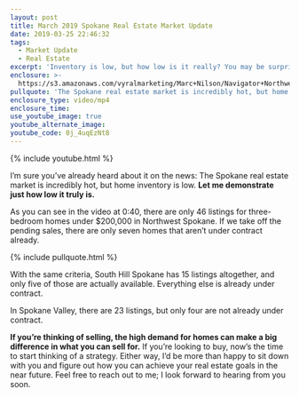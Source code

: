 ```yaml
---
layout: post
title: March 2019 Spokane Real Estate Market Update
date: 2019-03-25 22:46:32
tags:
  - Market Update
  - Real Estate
excerpt: 'Inventory is low, but how low is it really? You may be surprised.'
enclosure: >-
  https://s3.amazonaws.com/vyralmarketing/Marc+Nilson/Navigator+Northwest+Real+Estate+_+March+2019+Spokane+Real+Estate+Market+Update.mp4
pullquote: 'The Spokane real estate market is incredibly hot, but home inventory is low.'
enclosure_type: video/mp4
enclosure_time:
use_youtube_image: true
youtube_alternate_image:
youtube_code: 0j_4uqEzNt8
---
```


{% include youtube.html %}

I’m sure you’ve already heard about it on the news: The Spokane real estate market is incredibly hot, but home inventory is low. **Let me demonstrate just how low it truly is.**

As you can see in the video at 0:40, there are only 46 listings for three-bedroom homes under $200,000 in Northwest Spokane. If we take off the pending sales, there are only seven homes that aren’t under contract already.

{% include pullquote.html %}

With the same criteria, South Hill Spokane has 15 listings altogether, and only five of those are actually available. Everything else is already under contract.

In Spokane Valley, there are 23 listings, but only four are not already under contract.

**If you’re thinking of selling, the high demand for homes can make a big difference in what you can sell for.** If you’re looking to buy, now’s the time to start thinking of a strategy. Either way, I’d be more than happy to sit down with you and figure out how you can achieve your real estate goals in the near future. Feel free to reach out to me; I look forward to hearing from you soon.
